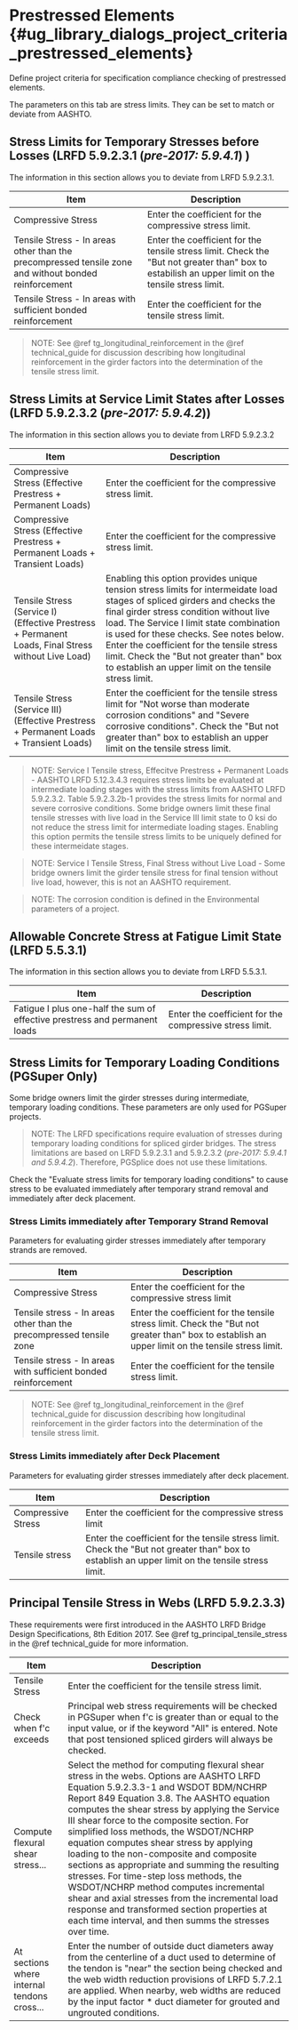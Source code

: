 Prestressed Elements {#ug_library_dialogs_project_criteria_prestressed_elements}
==============================================
Define project criteria for specification compliance checking of prestressed elements.

The parameters on this tab are stress limits. They can be set to match or deviate from AASHTO.

Stress Limits for Temporary Stresses before Losses (LRFD 5.9.2.3.1 (*pre-2017: 5.9.4.1*) )
-----------------------------------------------------------------
The information in this section allows you to deviate from LRFD 5.9.2.3.1.

Item | Description
-----|--------------
Compressive Stress | Enter the coefficient for the compressive stress limit.
Tensile Stress - In areas other than the precompressed tensile zone and without bonded reinforcement | Enter the coefficient for the tensile stress limit. Check the "But not greater than" box to estabilish an upper limit on the tensile stress limit.
Tensile Stress - In areas with sufficient bonded reinforcement | Enter the coefficient for the tensile stress limit.

> NOTE: See @ref tg_longitudinal_reinforcement in the @ref technical_guide for discussion describing how longitudinal reinforcement in the girder factors into the determination of the tensile stress limit.

Stress Limits at Service Limit States after Losses (LRFD 5.9.2.3.2 (*pre-2017: 5.9.4.2*))
-----------------------------------------------------------------
The information in this section allows you to deviate from LRFD 5.9.2.3.2

Item | Description
-----|--------------
Compressive Stress (Effective Prestress + Permanent Loads) | Enter the coefficient for the compressive stress limit.
Compressive Stress (Effective Prestress + Permanent Loads + Transient Loads) | Enter the coefficient for the compressive stress limit.
Tensile Stress (Service I)(Effective Prestress + Permanent Loads, Final Stress without Live Load) | Enabling this option provides unique tension stress limits for intermeidate load stages of spliced girders and checks the final girder stress condition without live load. The Service I limit state combination is used for these checks. See notes below. Enter the coefficient for the tensile stress limit. Check the "But not greater than" box to establish an upper limit on the tensile stress limit.
Tensile Stress (Service III)(Effective Prestress + Permanent Loads + Transient Loads) | Enter the coefficient for the tensile stress limit for "Not worse than moderate corrosion conditions" and "Severe corrosive conditions". Check the "But not greater than" box to establish an upper limit on the tensile stress limit.

> NOTE: Service I Tensile stress, Effecitve Prestress + Permanent Loads - AASHTO LRFD 5.12.3.4.3 requires stress limits be evaluated at intermediate loading stages with the stress limits from AASHTO LRFD 5.9.2.3.2. Table 5.9.2.3.2b-1 provides the stress limits for normal and severe corrosive conditions. Some bridge owners limit these final tensile stresses with live load in the Service III limit state to 0 ksi do not reduce the stress limit for intermediate loading stages. Enabling this option permits the tensile stress limits to be uniquely defined for these intermeidate stages.

> NOTE: Service I Tensile Stress, Final Stress without Live Load - Some bridge owners limit the girder tensile stress for final tension without live load, however, this is not an AASHTO requirement.

> NOTE: The corrosion condition is defined in the Environmental parameters of a project.

Allowable Concrete Stress at Fatigue Limit State (LRFD 5.5.3.1)
---------------------------------------------------------------
The information in this section allows you to deviate from LRFD 5.5.3.1.

Item | Description
-----|--------------
Fatigue I plus one-half the sum of effective prestress and permanent loads | Enter the coefficient for the compressive stress limit.

Stress Limits for Temporary Loading Conditions (PGSuper Only)
-------------------------------------------------------------
Some bridge owners limit the girder stresses during intermediate, temporary loading conditions. These parameters are only used for PGSuper projects. 

> NOTE: The LRFD specifications require evaluation of stresses during temporary loading conditions for spliced girder bridges. The stress limitations are based on LRFD 5.9.2.3.1 and 5.9.2.3.2 (*pre-2017: 5.9.4.1 and 5.9.4.2*). Therefore, PGSplice does not use these limitations.

Check the "Evaluate stress limits for temporary loading conditions" to cause stress to be evaluated immediately after temporary strand removal and immediately after deck placement.

### Stress Limits immediately after Temporary Strand Removal ###
Parameters for evaluating girder stresses immediately after temporary strands are removed.

Item | Description
-----|------------
Compressive Stress | Enter the coefficient for the compressive stress limit
Tensile stress - In areas other than the precompressed tensile zone | Enter the coefficient for the tensile stress limit. Check the "But not greater than" box to establish an upper limit on the tensile stress limit.
Tensile stress - In areas with sufficient bonded reinforcement | Enter the coefficient for the tensile stress limit.


> NOTE: See @ref tg_longitudinal_reinforcement in the @ref technical_guide for discussion describing how longitudinal reinforcement in the girder factors into the determination of the tensile stress limit.


### Stress Limits immediately after Deck Placement ###
Parameters for evaluating girder stresses immediately after deck placement.

Item | Description
-----|------------
Compressive Stress | Enter the coefficient for the compressive stress limit
Tensile stress | Enter the coefficient for the tensile stress limit. Check the "But not greater than" box to establish an upper limit on the tensile stress limit.

Principal Tensile Stress in Webs (LRFD 5.9.2.3.3)
---------------------------------------------------
These requirements were first introduced in the AASHTO LRFD Bridge Design Specifications, 8th Edition 2017. See @ref tg_principal_tensile_stress in the @ref technical_guide for more information.

Item | Description
-----|------------
Tensile Stress | Enter the coefficient for the tensile stress limit.
Check when f'c exceeds | Principal web stress requirements will be checked in PGSuper when f'c is greater than or equal to the input value, or if the keyword "All" is entered. Note that post tensioned spliced girders will always be checked.
Compute flexural shear stress... | Select the method for computing flexural shear stress in the webs. Options are AASHTO LRFD Equation 5.9.2.3.3-1 and WSDOT BDM/NCHRP Report 849 Equation 3.8. The AASHTO equation computes the shear stress by applying the Service III shear force to the composite section. For simplified loss methods, the WSDOT/NCHRP equation computes shear stress by applying loading to the non-composite and composite sections as appropriate and summing the resulting stresses. For time-step loss methods, the WSDOT/NCHRP method computes incremental shear and axial stresses from the incremental load response and transformed section properties at each time interval, and then summs the stresses over time.
At sections where internal tendons cross... | Enter the number of outside duct diameters away from the centerline of a duct used to determine of the tendon is "near" the section being checked and the web width reduction provisions of LRFD 5.7.2.1 are applied. When nearby, web widths are reduced by the input factor * duct diameter for grouted and ungrouted conditions. 

